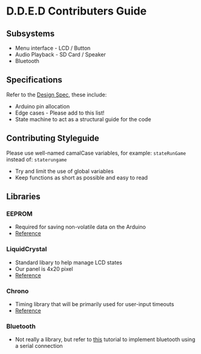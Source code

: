 # D.D.E.D Contributers Guide
## Subsystems
* Menu interface - LCD / Button
* Audio Playback - SD Card / Speaker 
* Bluetooth 
## Specifications
Refer to the [Design Spec](https://github.com/Tauheed-Elahee/Drinking-Machine-Arduino-Code/tree/master/Design%20Spec), these include:
* Arduino pin allocation
* Edge cases - Please add to this list!
* State machine to act as a structural guide for the code
## Contributing Styleguide
Please use well-named camalCase variables, for example:
`stateRunGame` instead of: `staterungame`
* Try and limit the use of global variables
* Keep functions as short as possible and easy to read
## Libraries
### EEPROM
* Required for saving non-volatile data on the Arduino
* [Reference](https://www.arduino.cc/en/Reference/EEPROM)
### LiquidCrystal
* Standard libary to help manage LCD states
* Our panel is 4x20 pixel
* [Reference](https://www.arduino.cc/en/Reference/LiquidCrystal)
### Chrono
* Timing library that will be primarily used for user-input timeouts
* [Reference](https://github.com/SofaPirate/Chrono)
### Bluetooth
* Not really a library, but refer to [this](https://create.arduino.cc/projecthub/mayooghgirish/arduino-bluetooth-basic-tutorial-d8b737) tutorial to implement bluetooth using a serial connection
